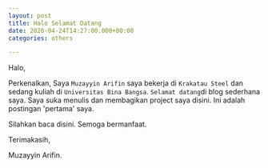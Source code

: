 ```yaml
---
layout: post
title: Halo Selamat Datang
date: 2020-04-24T14:27:00.000+00:00
categories: others

---
```

Halo,

Perkenalkan, Saya `Muzayyin Arifin` saya bekerja di `Krakatau Steel` dan sedang kuliah di `Universitas Bina Bangsa`.
`Selamat datang`di blog sederhana saya. 
Saya suka menulis dan membagikan project saya disini. Ini adalah postingan 'pertama' saya.

Silahkan baca disini. Semoga bermanfaat.



Terimakasih,


Muzayyin Arifin.